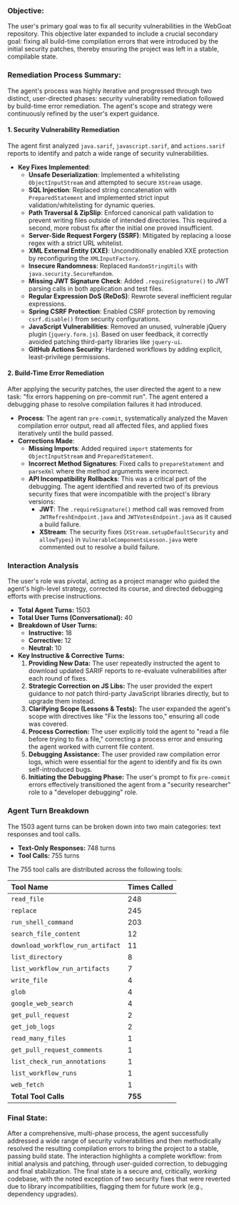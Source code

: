 ### **Objective:**

The user's primary goal was to fix all security vulnerabilities in the WebGoat repository. This objective later expanded to include a crucial secondary goal: fixing all build-time compilation errors that were introduced by the initial security patches, thereby ensuring the project was left in a stable, compilable state.

### **Remediation Process Summary:**

The agent's process was highly iterative and progressed through two distinct, user-directed phases: security vulnerability remediation followed by build-time error remediation. The agent's scope and strategy were continuously refined by the user's expert guidance.

#### **1. Security Vulnerability Remediation**

The agent first analyzed `java.sarif`, `javascript.sarif`, and `actions.sarif` reports to identify and patch a wide range of security vulnerabilities.

- **Key Fixes Implemented**:
  - **Unsafe Deserialization**: Implemented a whitelisting `ObjectInputStream` and attempted to secure `XStream` usage.
  - **SQL Injection**: Replaced string concatenation with `PreparedStatement` and implemented strict input validation/whitelisting for dynamic queries.
  - **Path Traversal & ZipSlip**: Enforced canonical path validation to prevent writing files outside of intended directories. This required a second, more robust fix after the initial one proved insufficient.
  - **Server-Side Request Forgery (SSRF)**: Mitigated by replacing a loose regex with a strict URL whitelist.
  - **XML External Entity (XXE)**: Unconditionally enabled XXE protection by reconfiguring the `XMLInputFactory`.
  - **Insecure Randomness**: Replaced `RandomStringUtils` with `java.security.SecureRandom`.
  - **Missing JWT Signature Check**: Added `.requireSignature()` to JWT parsing calls in both application and test files.
  - **Regular Expression DoS (ReDoS)**: Rewrote several inefficient regular expressions.
  - **Spring CSRF Protection**: Enabled CSRF protection by removing `csrf.disable()` from security configurations.
  - **JavaScript Vulnerabilities**: Removed an unused, vulnerable jQuery plugin (`jquery.form.js`). Based on user feedback, it correctly avoided patching third-party libraries like `jquery-ui`.
  - **GitHub Actions Security**: Hardened workflows by adding explicit, least-privilege permissions.

#### **2. Build-Time Error Remediation**

After applying the security patches, the user directed the agent to a new task: "fix errors happening on pre-commit run". The agent entered a debugging phase to resolve compilation failures it had introduced.

- **Process**: The agent ran `pre-commit`, systematically analyzed the Maven compilation error output, read all affected files, and applied fixes iteratively until the build passed.
- **Corrections Made**:
  - **Missing Imports**: Added required `import` statements for `ObjectInputStream` and `PreparedStatement`.
  - **Incorrect Method Signatures**: Fixed calls to `prepareStatement` and `parseXml` where the method arguments were incorrect.
  - **API Incompatibility Rollbacks**: This was a critical part of the debugging. The agent identified and reverted two of its previous security fixes that were incompatible with the project's library versions:
    - **JWT**: The `.requireSignature()` method call was removed from `JWTRefreshEndpoint.java` and `JWTVotesEndpoint.java` as it caused a build failure.
    - **XStream**: The security fixes (`XStream.setupDefaultSecurity` and `allowTypes`) in `VulnerableComponentsLesson.java` were commented out to resolve a build failure.

### **Interaction Analysis**

The user's role was pivotal, acting as a project manager who guided the agent's high-level strategy, corrected its course, and directed debugging efforts with precise instructions.

- **Total Agent Turns:** 1503
- **Total User Turns (Conversational):** 40
- **Breakdown of User Turns:**
  - **Instructive:** 18
  - **Corrective:** 12
  - **Neutral:** 10
- **Key Instructive & Corrective Turns:**
  1. **Providing New Data:** The user repeatedly instructed the agent to download updated SARIF reports to re-evaluate vulnerabilities after each round of fixes.
  2. **Strategic Correction on JS Libs:** The user provided the expert guidance to _not_ patch third-party JavaScript libraries directly, but to upgrade them instead.
  3. **Clarifying Scope (Lessons & Tests):** The user expanded the agent's scope with directives like "Fix the lessons too," ensuring all code was covered.
  4. **Process Correction:** The user explicitly told the agent to "read a file before trying to fix a file," correcting a process error and ensuring the agent worked with current file content.
  5. **Debugging Assistance:** The user provided raw compilation error logs, which were essential for the agent to identify and fix its own self-introduced bugs.
  6. **Initiating the Debugging Phase:** The user's prompt to fix `pre-commit` errors effectively transitioned the agent from a "security researcher" role to a "developer debugging" role.

### **Agent Turn Breakdown**

The 1503 agent turns can be broken down into two main categories: text responses and tool calls.

* **Text-Only Responses:** 748 turns
* **Tool Calls:** 755 turns

The 755 tool calls are distributed across the following tools:

| Tool Name                        | Times Called |
|:---------------------------------|:-------------|
| `read_file`                      | 248          |
| `replace`                        | 245          |
| `run_shell_command`              | 203          |
| `search_file_content`            | 12           |
| `download_workflow_run_artifact` | 11           |
| `list_directory`                 | 8            |
| `list_workflow_run_artifacts`    | 7            |
| `write_file`                     | 4            |
| `glob`                           | 4            |
| `google_web_search`              | 4            |
| `get_pull_request`               | 2            |
| `get_job_logs`                   | 2            |
| `read_many_files`                | 1            |
| `get_pull_request_comments`      | 1            |
| `list_check_run_annotations`     | 1            |
| `list_workflow_runs`             | 1            |
| `web_fetch`                      | 1            |
| **Total Tool Calls**             | **755**      |

### **Final State:**

After a comprehensive, multi-phase process, the agent successfully addressed a wide range of security vulnerabilities and then methodically resolved the resulting compilation errors to bring the project to a stable, passing build state. The interaction highlights a complete workflow: from initial analysis and patching, through user-guided correction, to debugging and final stabilization. The final state is a secure and, critically, _working_ codebase, with the noted exception of two security fixes that were reverted due to library incompatibilities, flagging them for future work (e.g., dependency upgrades).
